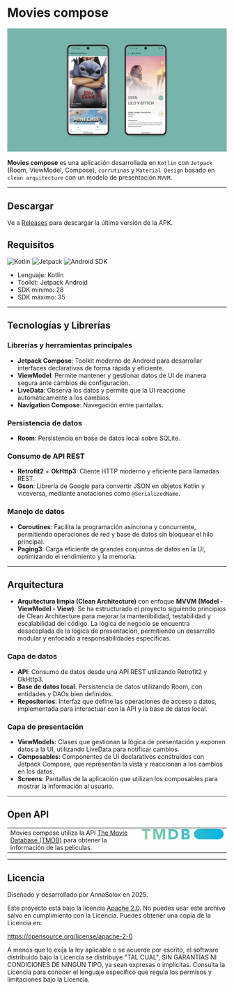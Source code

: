 # Movies compose

![Screenshot de la app](./app/assets/screenshots/portada_movies_compose.jpg)

**Movies compose** es una aplicación desarrollada en `Kotlin` con `Jetpack` (Room, ViewModel, Compose), `corrutinas` y `Material Design` basado en `clean arquitecture` con un modelo de presentación `MVVM`.

---

## Descargar
Ve a [Releases](./app/release) para descargar la última versión de la APK.

## Requisitos
![Kotlin](https://img.shields.io/badge/kotlin-blue) ![Jetpack](https://img.shields.io/badge/Jetpack-gray) ![Android SDK](https://img.shields.io/badge/API-28+-green)
- Lenguaje: Kotlin
- Toolkit: Jetpack Android
- SDK mínimo: 28
- SDK máximo: 35

---

## Tecnologías y Librerías

### Librerías y herramientas principales
- **Jetpack Compose**: Toolkit moderno de Android para desarrollar interfaces declarativas de forma rápida y eficiente.
- **ViewModel**: Permite mantener y gestionar datos de UI de manera segura ante cambios de configuración.
- **LiveData**: Observa los datos y permite que la UI reaccione automáticamente a los cambios.
- **Navigation Compose**: Navegación entre pantallas.

### Persistencia de datos
- **Room**: Persistencia en base de datos local sobre SQLite.

### Consumo de API REST
- **Retrofit2** + **OkHttp3**: Cliente HTTP moderno y eficiente para llamadas REST.
- **Gson**: Librería de Google para convertir JSON en objetos Kotlin y viceversa, mediante anotaciones como `@SerializedName`.

### Manejo de datos
- **Coroutines**: Facilita la programación asíncrona y concurrente, permitiendo operaciones de red y base de datos sin bloquear el hilo principal.
- **Paging3**: Carga eficiente de grandes conjuntos de datos en la UI, optimizando el rendimiento y la memoria.

---

## Arquitectura
- **Arquitectura limpia (Clean Architecture)** con enfoque **MVVM (Model - ViewModel - View)**:
  Se ha estructurado el proyecto siguiendo principios de Clean Architecture para mejorar la mantenibilidad, testabilidad y escalabilidad del código. La lógica de negocio se encuentra desacoplada de la lógica de presentación, permitiendo un desarrollo modular y enfocado a responsabilidades específicas.

### Capa de datos
- **API**: Consumo de datos desde una API REST utilizando Retrofit2 y OkHttp3.
- **Base de datos local**: Persistencia de datos utilizando Room, con entidades y DAOs bien definidos.
- **Repositorios**: Interfaz que define las operaciones de acceso a datos, implementada para interactuar con la API y la base de datos local.

### Capa de presentación
- **ViewModels**: Clases que gestionan la lógica de presentación y exponen datos a la UI, utilizando LiveData para notificar cambios.
- **Composables**: Componentes de UI declarativos construidos con Jetpack Compose, que representan la vista y reaccionan a los cambios en los datos.
- **Screens**: Pantallas de la aplicación que utilizan los composables para mostrar la información al usuario.

---

## Open API
<table style="border-collapse: collapse; border: 0; outline: 0; width: 100%;">
<tr>
<td style="border: 0; outline: 0; width: 60%; vertical-align: top;">
Movies compose utiliza la API <a href="https://www.themoviedb.org/documentation/api">The Movie Database (TMDB)</a> para obtener la información de las películas.
</td>
<td style="border: 0; outline: 0; width: 40%; vertical-align: top;">
<img src="./app/assets/screenshots/icono_themoviedb.svg" alt="Logotipo The movie db" width="300"/>
</td>
</tr>
</table>

---

## Licencia
Diseñado y desarrollado por AnnaSolox en 2025.

Este proyecto está bajo la licencia [Apache 2.0](./LICENSE).
No puedes usar este archivo salvo en cumplimiento con la Licencia.
Puedes obtener una copia de la Licencia en:

https://opensource.org/license/apache-2-0

A menos que lo exija la ley aplicable o se acuerde por escrito, el software distribuido bajo la Licencia se distribuye "TAL CUAL", SIN GARANTÍAS NI CONDICIONES DE NINGÚN TIPO, ya sean expresas o implícitas.
Consulta la Licencia para conocer el lenguaje específico que regula los permisos y limitaciones bajo la Licencia.
